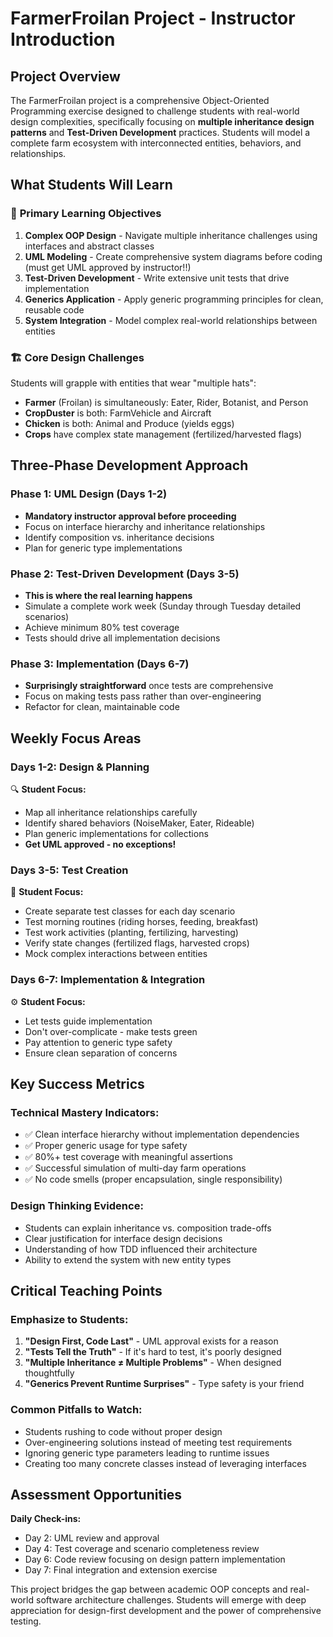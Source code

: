 # FarmerFroilan Project - Instructor Introduction

## Project Overview
The FarmerFroilan project is a comprehensive Object-Oriented Programming exercise designed to challenge 
students with real-world design complexities, specifically focusing on **multiple inheritance design patterns** 
and **Test-Driven Development** practices. 
Students will model a complete farm ecosystem with interconnected entities, behaviors, and relationships.

## What Students Will Learn

### 🎯 **Primary Learning Objectives**
1. **Complex OOP Design** - Navigate multiple inheritance challenges using interfaces and abstract classes
2. **UML Modeling** - Create comprehensive system diagrams before coding (must get UML approved by instructor!!)
3. **Test-Driven Development** - Write extensive unit tests that drive implementation
4. **Generics Application** - Apply generic programming principles for clean, reusable code
5. **System Integration** - Model complex real-world relationships between entities

### 🏗️ **Core Design Challenges**
Students will grapple with entities that wear "multiple hats":
- **Farmer** (Froilan) is simultaneously: Eater, Rider, Botanist, and Person
- **CropDuster** is both: FarmVehicle and Aircraft  
- **Chicken** is both: Animal and Produce (yields eggs)
- **Crops** have complex state management (fertilized/harvested flags)

## Three-Phase Development Approach

### **Phase 1: UML Design (Days 1-2)**
- **Mandatory instructor approval before proceeding**
- Focus on interface hierarchy and inheritance relationships
- Identify composition vs. inheritance decisions
- Plan for generic type implementations

### **Phase 2: Test-Driven Development (Days 3-5)**
- **This is where the real learning happens**
- Simulate a complete work week (Sunday through Tuesday detailed scenarios)
- Achieve minimum 80% test coverage
- Tests should drive all implementation decisions

### **Phase 3: Implementation (Days 6-7)**
- **Surprisingly straightforward** once tests are comprehensive
- Focus on making tests pass rather than over-engineering
- Refactor for clean, maintainable code

## Weekly Focus Areas

### **Days 1-2: Design & Planning**
🔍 **Student Focus:**
- Map all inheritance relationships carefully
- Identify shared behaviors (NoiseMaker, Eater, Rideable)
- Plan generic implementations for collections
- **Get UML approved - no exceptions!**

### **Days 3-5: Test Creation**
🧪 **Student Focus:**
- Create separate test classes for each day scenario
- Test morning routines (riding horses, feeding, breakfast)
- Test work activities (planting, fertilizing, harvesting)
- Verify state changes (fertilized flags, harvested crops)
- Mock complex interactions between entities

### **Days 6-7: Implementation & Integration**
⚙️ **Student Focus:**
- Let tests guide implementation
- Don't over-complicate - make tests green
- Pay attention to generic type safety
- Ensure clean separation of concerns

## Key Success Metrics

### **Technical Mastery Indicators:**
- ✅ Clean interface hierarchy without implementation dependencies
- ✅ Proper generic usage for type safety
- ✅ 80%+ test coverage with meaningful assertions
- ✅ Successful simulation of multi-day farm operations
- ✅ No code smells (proper encapsulation, single responsibility)

### **Design Thinking Evidence:**
- Students can explain inheritance vs. composition trade-offs
- Clear justification for interface design decisions  
- Understanding of how TDD influenced their architecture
- Ability to extend the system with new entity types

## Critical Teaching Points

### **Emphasize to Students:**
1. **"Design First, Code Last"** - UML approval exists for a reason
2. **"Tests Tell the Truth"** - If it's hard to test, it's poorly designed
3. **"Multiple Inheritance ≠ Multiple Problems"** - When designed thoughtfully
4. **"Generics Prevent Runtime Surprises"** - Type safety is your friend

### **Common Pitfalls to Watch:**
- Students rushing to code without proper design
- Over-engineering solutions instead of meeting test requirements
- Ignoring generic type parameters leading to runtime issues
- Creating too many concrete classes instead of leveraging interfaces

## Assessment Opportunities

**Daily Check-ins:**
- Day 2: UML review and approval
- Day 4: Test coverage and scenario completeness review
- Day 6: Code review focusing on design pattern implementation
- Day 7: Final integration and extension exercise

This project bridges the gap between academic OOP concepts and real-world software architecture challenges. Students will emerge with deep appreciation for design-first development and the power of comprehensive testing.

